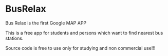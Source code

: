 # BusRelax
Bus Relax is the first Google MAP APP

This is a free app for students and persons which want to find nearest bus stations.

Source code is free to use only for studying and non commercial use!!!
